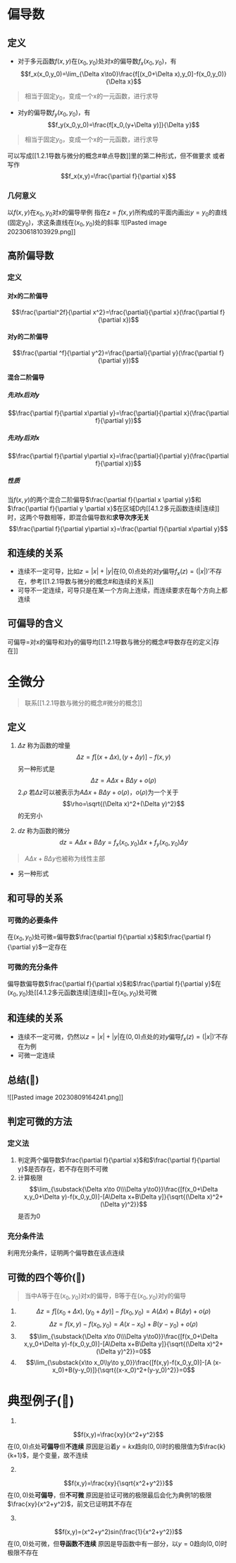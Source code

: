 # 偏导数
## 定义
- 对于多元函数$f(x,y)$在$(x_0,y_0)$处对x的偏导数$f_x(x_0,y_0)$，有
$$f_x(x_0,y_0)=\lim_{\Delta x\to0}\frac{f[(x_0+\Delta x),y_0]-f(x_0,y_0)}{\Delta x}$$
>相当于固定$y_0$，变成一个x的一元函数，进行求导

- 对y的偏导数$f_y(x_0,y_0)$，有
$$f_y(x_0,y_0)=\frac{f[x_0,(y+\Delta y)]}{\Delta y}$$
>相当于固定$y_0$，变成一个x的一元函数，进行求导

可以写成[[1.2.1导数与微分的概念#单点导数]]里的第二种形式，但不做要求
或者写作
$$f_x(x,y)=\frac{\partial f}{\partial x}$$

### 几何意义
以$f(x,y)$在$x_0,y_0$对x的偏导举例
指在$z=f(x,y)$所构成的平面内画出$y=y_0$的直线(固定$y_0$)，求这条直线在$(x_0,y_0)$处的斜率
![[Pasted image 20230618103929.png]]


## 高阶偏导数
### 定义
#### 对x的二阶偏导
$$\frac{\partial^2f}{\partial x^2}=\frac{\partial}{\partial x}(\frac{\partial f}{\partial x})$$
#### 对y的二阶偏导
$$\frac{\partial ^f}{\partial y^2}=\frac{\partial}{\partial y}(\frac{\partial f}{\partial y})$$
#### 混合二阶偏导
##### 先对x后对y
$$\frac{\partial f}{\partial x\partial y}=\frac{\partial}{\partial x}(\frac{\partial f}{\partial y})$$
##### 先对y后对x
$$\frac{\partial f}{\partial y\partial x}=\frac{\partial}{\partial y}(\frac{\partial f}{\partial x})$$
##### 性质
当$f(x,y)$的两个混合二阶偏导$\frac{\partial f}{\partial x \partial y}$和$\frac{\partial f}{\partial y \partial x}$在区域D内[[4.1.2多元函数连续|连续]]时，这两个导数相等，即混合偏导数和**求导次序无关**
$$\frac{\partial f}{\partial y\partial x}=\frac{\partial f}{\partial x\partial y}$$

## 和连续的关系
- 连续不一定可导，比如$z=|x|+|y|$在$(0,0)$点处的对$y$偏导$f_x(z)=(|x|)'$不存在，参考[[1.2.1导数与微分的概念#和连续的关系]]
- 可导不一定连续，可导只是在某一个方向上连续，而连续要求在每个方向上都连续

## 可偏导的含义
可偏导=对x的偏导和对y的偏导均[[1.2.1导数与微分的概念#导数存在的定义|存在]]

# 全微分
> 联系[[1.2.1导数与微分的概念#微分的概念]]
## 定义
1. $\Delta z$
称为函数的增量
$$\Delta z=f[(x+\Delta x),(y+\Delta y)]-f(x,y)$$
另一种形式是
$$\Delta z=A\Delta x+B\Delta y+o(\rho)$$
2.$\rho$
若$\Delta z$可以被表示为$A\Delta x+B\Delta y+o(\rho)$，$o(\rho)$为一个关于$$\rho=\sqrt{(\Delta x)^2+(\Delta y)^2}$$的无穷小

3. $dz$
称为函数的微分$$dz=A\Delta x+B\Delta y=f_x(x_0,y_0)\Delta x+f_y(x_0,y_0)\Delta y$$
> $A\Delta x+B\Delta y$也被称为线性主部
- 另一种形式

## 和可导的关系
### 可微的必要条件
在$(x_0,y_0)$处可微=偏导数$\frac{\partial f}{\partial x}$和$\frac{\partial f}{\partial y}$一定存在
### 可微的充分条件
偏导数偏导数$\frac{\partial f}{\partial x}$和$\frac{\partial f}{\partial y}$在$(x_0,y_0)$处[[4.1.2多元函数连续|连续]]=在$(x_0,y_0)$处可微

## 和连续的关系
- 连续不一定可微，仍然以$z=|x|+|y|$在$(0,0)$点处的对$y$偏导$f_x(z)=(|x|)'$不存在为例
- 可微一定连续

## 总结(🌟)
![[Pasted image 20230809164241.png]]


## 判定可微的方法
### 定义法
1. 判定两个偏导数$\frac{\partial f}{\partial x}$和$\frac{\partial f}{\partial y}$是否存在，若不存在则不可微
2. 计算极限$$\lim_{\substack{\Delta x\to 0\\\Delta y\to0}}\frac{[f(x_0+\Delta x,y_0+\Delta y)-f(x_0,y_0)]-[A\Delta x+B\Delta y]}{\sqrt{(\Delta x)^2+(\Delta y)^2}}$$
是否为0

### 充分条件法
利用充分条件，证明两个偏导数在该点连续

## 可微的四个等价(🌟)
> 当中A等于在$(x_0,y_0)$对x的偏导，B等于在$(x_0,y_0)$对y的偏导
1. $$\Delta z=f[(x_0+\Delta x),(y_0+\Delta y)]-f(x_0,y_0)=A(\Delta x)+B(\Delta y)+o(\rho)$$
2. $$\Delta z=f(x,y)-f(x_0,y_0)=A(x-x_0)+B(y-y_0)+o(\rho)$$
3. $$\lim_{\substack{\Delta x\to 0\\\Delta y\to0}}\frac{[f(x_0+\Delta x,y_0+\Delta y)-f(x_0,y_0)]-[A\Delta x+B\Delta y]}{\sqrt{(\Delta x)^2+(\Delta y)^2}}=0$$
4. $$\lim_{\substack{x\to x_0\\y\to y_0}}\frac{[f(x,y)-f(x_0,y_0)]-[A (x-x_0)+B(y-y_0)]}{\sqrt{(x-x_0)^2+(y-y_0)^2}}=0$$

# 典型例子(🌟)
1. 
$$f(x,y)=\frac{xy}{x^2+y^2}$$
在$(0,0)$点处**可偏导**但**不连续**
原因是沿着$y=kx$趋向$(0,0)$时的极限值为$\frac{k}{k+1}$，是个变量，故不连续

2.  
$$f(x,y)=\frac{xy}{\sqrt{x^2+y^2}}$$
在$(0,0)$处**可偏导**，但**不可微**
原因是验证可微的极限最后会化为典例1的极限$\frac{xy}{x^2+y^2}$，前文已证明其不存在

3. 
$$f(x,y)=(x^2+y^2)sin(\frac{1}{x^2+y^2})$$
在$(0,0)$处可微，但**导函数不连续**
原因是导函数中有一部分，以$y=0$趋向$(0,0)$时极限不存在